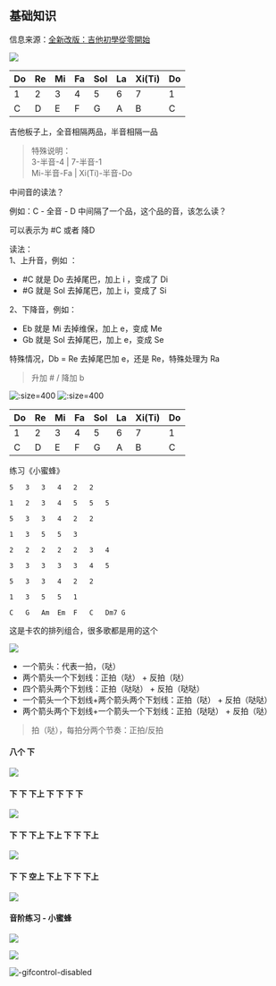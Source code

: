 ## 基础知识 <!--{docsify-ignore}-->

信息来源：[全新改版：吉他初學從零開始](https://www.youtube.com/watch?v=zk3LD-zJAoM&list=PLjFaYTmhljyCxGict-k8fJ-NZrNbMy_Ro&index=1)

<!-- tabs:start -->

<!-- tab:音名唱名 -->
![](../img/升降音.png)

Do | Re | Mi | Fa | Sol | La | Xi(Ti) | Do
:- | :- | :- | :- | :- | :- | :- | :- 
1 | 2 | 3 | 4 | 5 | 6 | 7 | 1
C | D | E | F | G | A | B | C

吉他板子上，全音相隔两品，半音相隔一品

> 特殊说明：  
> 3-半音-4  |	7-半音-1  
> Mi-半音-Fa	|   Xi(Ti)-半音-Do

中间音的读法？

例如：C - 全音 - D  中间隔了一个品，这个品的音，该怎么读？

可以表示为 #C   或者   降D

读法：  
1、上升音，例如 ：
* #C	就是 Do 去掉尾巴，加上 i ，变成了 Di 
* #G	就是 Sol 去掉尾巴，加上 i，变成了 Si

2、下降音，例如：
* Eb 就是 Mi 去掉维保，加上 e，变成 Me
* Gb 就是  Sol 去掉尾巴，加上 e，变成 Se

特殊情况，Db = Re 去掉尾巴加 e，还是 Re，特殊处理为 Ra

> 升加 # / 降加 b

<!-- tab:音阶 -->

<!-- panels:start -->
<!-- div:left-panel -->
![](../img/音阶.png ':size=400')
![](../img/音阶02.png ':size=400')
<!-- div:right-panel -->

Do | Re | Mi | Fa | Sol | La | Xi(Ti) | Do
:- | :- | :- | :- | :- | :- | :- | :- 
1 | 2 | 3 | 4 | 5 | 6 | 7 | 1
C | D | E | F | G | A | B | C

练习《小蜜蜂》
```
5	3	3	4	2	2

1	2	3	4	5	5	5

5	3	3	4	2	2

1	3	5	5	3

2   2   2   2   2   3   4

3   3   3   3   3   4   5

5	3	3	4	2	2

1   3   5   5   1
```
<!-- panels:end -->


<!-- tab:和弦 -->
```
C   G   Am  Em  F   C   Dm7 G
```
这是卡农的排列组合，很多歌都是用的这个

<!-- tab:节奏 -->
![](../img/节奏01.png)

* 一个箭头：代表一拍，（哒）
* 两个箭头一个下划线：正拍（哒） + 反拍（哒）
* 四个箭头两个下划线：正拍（哒哒） + 反拍（哒哒）
* 一个箭头一个下划线+两个箭头两个下划线：正拍（哒） + 反拍（哒哒）
* 两个箭头两个下划线+一个箭头一个下划线：正拍（哒哒） + 反拍（哒）

> 拍（哒），每拍分两个节奏：正拍/反拍

<!-- tab:常见刷法 -->
#### 八个 下<!--{docsify-ignore}-->
![](../img/常用刷法01.png)

#### 下	下 下上	下	下	下	下<!--{docsify-ignore}-->
![](../img/常用刷法02.png)

#### 下	下 下上	下上 下	下 下上<!--{docsify-ignore}-->
![](../img/常用刷法03.png)

#### 下	下 空上 下上 下 下 下上<!--{docsify-ignore}-->
![](../img/常用刷法04.png)

<!-- tabs:end -->


#### 音阶练习 - 小蜜蜂 <!--{docsify-ignore}-->
<!-- tabs:start -->
<!-- tab:低音谱 -->
![](../img/小蜜蜂-低音.jpeg)
<!-- tab:高音谱 -->
![](../img/小蜜蜂-高音.jpeg)
<!-- tab:弹唱谱 -->
![](../img/小蜜蜂-弹唱.gif "-gifcontrol-disabled")
<!-- tabs:end -->
